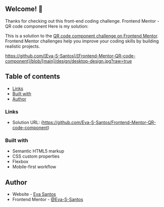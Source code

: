 ## Welcome! 👋

Thanks for checking out this front-end coding challenge.
Frontend Mentor - QR code component
Here is my solution:

This is a solution to the [QR code component challenge on Frontend Mentor](https://www.frontendmentor.io/challenges/qr-code-component-iux_sIO_H). Frontend Mentor challenges help you improve your coding skills by building realistic projects.

https://github.com/[Eva-S-Santos]/[Frontend-Mentor-QR-code-component]/blob/[main]/design/desktop-design.jpg?raw=true

## Table of contents

- [Links](#links)
- [Built with](#built-with)
- [Author](#author)

### Links

- Solution URL: (https://github.com/Eva-S-Santos/Frontend-Mentor-QR-code-component)

### Built with

- Semantic HTML5 markup
- CSS custom properties
- Flexbox
- Mobile-first workflow

## Author

- Website - [Eva Santos](https://github.com/Eva-S-Santos)
- Frontend Mentor - [@Eva-S-Santos](https://www.frontendmentor.io/profile/Eva-S-Santos)
